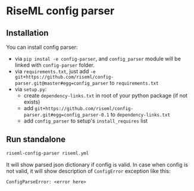 # RiseML config parser

## Installation

You can install config parser:
* via `pip instal -e config-parser`, and `config_parser` module will be linked with `config-parser` folder.
* via `requirements.txt`, just add `-e git+https://github.com/riseml/config-parser.git@master#egg=config_parser` to `requirements.txt`
* via `setup.py`:
  * create `dependency-links.txt` in root of your python package (if not exists)
  * add `git+https://github.com/riseml/config-parser.git#egg=config_parser-0.1` to `dependency-links.txt`
  * add `config_parser` to setup's `install_requires` list
  
## Run standalone
 
```bash
riseml-config-parser riseml.yml
```

It will show parsed json dictionary if config is valid. 
In case when config is not valid, it will show description of `ConfigError` exception like this:
```
ConfigParseError: <error here>
```